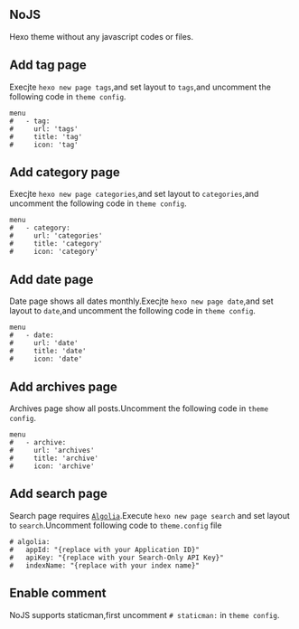 ## NoJS
Hexo theme without any javascript codes or files.

## Add tag page
Execjte `hexo new page tags`,and set layout to `tags`,and uncomment the following code in `theme config`.
```
menu
#   - tag: 
#     url: 'tags'
#     title: 'tag'
#     icon: 'tag'
```

## Add category page
Execjte `hexo new page categories`,and set layout to `categories`,and uncomment the following code in `theme config`.
```
menu
#   - category: 
#     url: 'categories'
#     title: 'category'
#     icon: 'category'
```

## Add date page
Date page shows all dates monthly.Execjte `hexo new page date`,and set layout to `date`,and uncomment the following code in `theme config`.
```
menu
#   - date: 
#     url: 'date'
#     title: 'date'
#     icon: 'date'
```

## Add archives page
Archives page show all posts.Uncomment the following code in `theme config`.
```
menu
#   - archive: 
#     url: 'archives'
#     title: 'archive'
#     icon: 'archive'
```

## Add search page 
Search page requires [`Algolia`](https://www.algolia.com).Execute `hexo new page search` and set layout to `search`.Uncomment following code to `theme.config` file
```
# algolia:
#   appId: "{replace with your Application ID}"
#   apiKey: "{replace with your Search-Only API Key}"
#   indexName: "{replace with your index name}"
```

## Enable comment
NoJS supports staticman,first uncomment `# staticman:` in `theme config`.